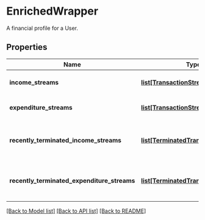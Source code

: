 # EnrichedWrapper

A financial profile for a User.
## Properties
Name | Type | Description | Notes
------------ | ------------- | ------------- | -------------
**income_streams** | [**list[TransactionStream]**](TransactionStream.md) | A list of transaction streams | [optional] 
**expenditure_streams** | [**list[TransactionStream]**](TransactionStream.md) | A list of transaction streams | [optional] 
**recently_terminated_income_streams** | [**list[TerminatedTransactionStream]**](TerminatedTransactionStream.md) | A list of terminated transaction income streams | [optional] 
**recently_terminated_expenditure_streams** | [**list[TerminatedTransactionStream]**](TerminatedTransactionStream.md) | A list of terminated transaction expenditure streams | [optional] 

[[Back to Model list]](../README.md#documentation-for-models) [[Back to API list]](../README.md#documentation-for-api-endpoints) [[Back to README]](../README.md)



